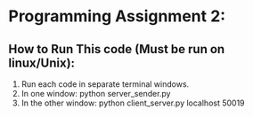 # Programming Assignment 2:

## How to Run This code (Must be run on linux/Unix):

1. Run each code in separate terminal windows.
2. In one window: python server_sender.py
3. In the other window: python client_server.py localhost 50019